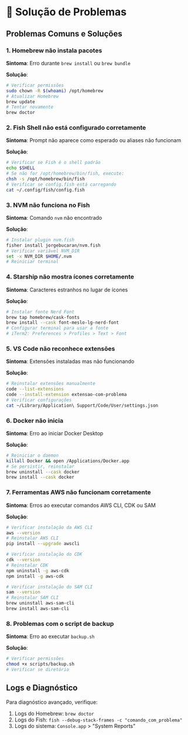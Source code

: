 # 🔧 Solução de Problemas

## Problemas Comuns e Soluções

### 1. Homebrew não instala pacotes

**Sintoma**: Erro durante `brew install` ou `brew bundle`

**Solução**:
```bash
# Verificar permissões
sudo chown -R $(whoami) /opt/homebrew
# Atualizar Homebrew
brew update
# Tentar novamente
brew doctor
```

### 2. Fish Shell não está configurado corretamente

**Sintoma**: Prompt não aparece como esperado ou aliases não funcionam

**Solução**:
```bash
# Verificar se Fish é o shell padrão
echo $SHELL
# Se não for /opt/homebrew/bin/fish, execute:
chsh -s /opt/homebrew/bin/fish
# Verificar se config.fish está carregando
cat ~/.config/fish/config.fish
```

### 3. NVM não funciona no Fish

**Sintoma**: Comando `nvm` não encontrado

**Solução**:
```bash
# Instalar plugin nvm.fish
fisher install jorgebucaran/nvm.fish
# Verificar variável NVM_DIR
set -x NVM_DIR $HOME/.nvm
# Reiniciar terminal
```

### 4. Starship não mostra ícones corretamente

**Sintoma**: Caracteres estranhos no lugar de ícones

**Solução**:
```bash
# Instalar fonte Nerd Font
brew tap homebrew/cask-fonts
brew install --cask font-meslo-lg-nerd-font
# Configurar terminal para usar a fonte
# iTerm2: Preferences > Profiles > Text > Font
```

### 5. VS Code não reconhece extensões

**Sintoma**: Extensões instaladas mas não funcionando

**Solução**:
```bash
# Reinstalar extensões manualmente
code --list-extensions
code --install-extension extensao-com-problema
# Verificar configurações
cat ~/Library/Application\ Support/Code/User/settings.json
```

### 6. Docker não inicia

**Sintoma**: Erro ao iniciar Docker Desktop

**Solução**:
```bash
# Reiniciar o daemon
killall Docker && open /Applications/Docker.app
# Se persistir, reinstalar
brew uninstall --cask docker
brew install --cask docker
```

### 7. Ferramentas AWS não funcionam corretamente

**Sintoma**: Erros ao executar comandos AWS CLI, CDK ou SAM

**Solução**:
```bash
# Verificar instalação da AWS CLI
aws --version
# Reinstalar AWS CLI
pip install --upgrade awscli

# Verificar instalação do CDK
cdk --version
# Reinstalar CDK
npm uninstall -g aws-cdk
npm install -g aws-cdk

# Verificar instalação do SAM CLI
sam --version
# Reinstalar SAM CLI
brew uninstall aws-sam-cli
brew install aws-sam-cli
```

### 8. Problemas com o script de backup

**Sintoma**: Erro ao executar `backup.sh`

**Solução**:
```bash
# Verificar permissões
chmod +x scripts/backup.sh
# Verificar se diretório
```

## Logs e Diagnóstico

Para diagnóstico avançado, verifique:

1. Logs do Homebrew: `brew doctor`
2. Logs do Fish: `fish --debug-stack-frames -c "comando_com_problema"`
3. Logs do sistema: `Console.app` > "System Reports"
